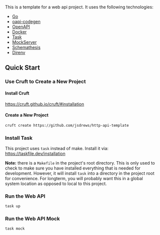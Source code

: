This is a template for a web api project. It uses the following technologies:

- [Go](https://golang.org/)
- [oapi-codegen](https://github.com/deepmap/oapi-codegen)
- [OpenAPI](https://swagger.io/specification/)
- [Docker](https://www.docker.com/)
- [Task](https://taskfile.dev/#/)
- [MockServer](https://www.mock-server.com/)
- [Schemathesis](https://schemathesis.readthedocs.io/en/stable/index.html)
- [Direnv](https://direnv.net/)

## Quick Start

### Use Cruft to Create a New Project

#### Install Cruft

https://cruft.github.io/cruft/#installation


#### Create a New Project

```bash
cruft create https://github.com/jsdrews/http-api-template
```

### Install Task

This project uses `task` instead of make. Install it via: https://taskfile.dev/installation
  
  **Note:** there is a `Makefile` in the project's root directory. This is only used to check to make sure you have installed everything that is needed for development. However, it will install `task` into a directory in the project root for convenience. For longterm, you will probably want this in a global system location as opposed to local to this project.

### Run the Web API

```bash
task up
```

### Run the Web API Mock

```bash
task mock
```
